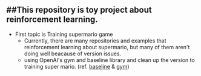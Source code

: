 ##This repository is toy project about reinforcement learning.
------
- First topic is Training supermario game
	* Currently, there are many repositories and examples that reinforcement learning about supermario, but many of them aren't doing well beacause of version issues.
	* using OpenAI's gym and baseline library and clean up the version to training super mario. (ref. [baseline](https://github.com/openai/baselines) & [gym](https://github.com/openai/gym))





